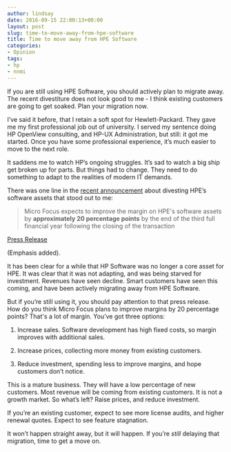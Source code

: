 ```yaml
---
author: lindsay
date: 2016-09-15 22:00:13+00:00
layout: post
slug: time-to-move-away-from-hpe-software
title: Time to move away from HPE Software
categories:
- Opinion
tags:
- hp
- nnmi
---
```


If you are still using HPE Software, you should actively plan to migrate away. The recent divestiture does not look good to me - I think existing customers are going to get soaked. Plan your migration now.



I’ve said it before, that I retain a soft spot for Hewlett-Packard. They gave me my first professional job out of university. I served my sentence doing HP OpenView consulting, and HP-UX Administration, but still: it got me started. Once you have some professional experience, it’s much easier to move to the next role. 

It saddens me to watch HP’s ongoing struggles. It’s sad to watch a big ship get broken up for parts. But things had to change. They need to do something to adapt to the realities of modern IT demands.

There was one line in the [recent announcement](https://www.hpe.com/us/en/newsroom/news-archive/press-release/2016/09/1276021-hpe-accelerates-strategy-with-spin-off-and-merger-of-non-core-software-assets-with-micro-focus.html) about divesting HPE’s software assets that stood out to me:

> Micro Focus expects to improve the margin on HPE's software assets by **approximately 20 percentage points** by the end of the third full financial year following the closing of the transaction

[Press Release](https://www.hpe.com/us/en/newsroom/news-archive/press-release/2016/09/1276021-hpe-accelerates-strategy-with-spin-off-and-merger-of-non-core-software-assets-with-micro-focus.html)

(Emphasis added).

It has been clear for a while that HP Software was no longer a core asset for HPE. It was clear that it was not adapting, and was being starved for investment. Revenues have seen decline. Smart customers have seen this coming, and have been actively migrating away from HPE Software.

But if you’re still using it, you should pay attention to that press release. How do you think Micro Focus plans to improve margins by 20 percentage points? That's a lot of margin. You’ve got three options:





  1. Increase sales. Software development has high fixed costs, so margin improves with additional sales.


  2. Increase prices, collecting more money from existing customers.


  3. Reduce investment, spending less to improve margins, and hope customers don’t notice.



This is a mature business. They will have a low percentage of new customers. Most revenue will be coming from existing customers. It is not a growth market. So what’s left? Raise prices, and reduce investment.

If you’re an existing customer, expect to see more license audits, and higher renewal quotes. Expect to see feature stagnation.

It won’t happen straight away, but it will happen. If you’re _still_ delaying that migration, time to get a move on.
